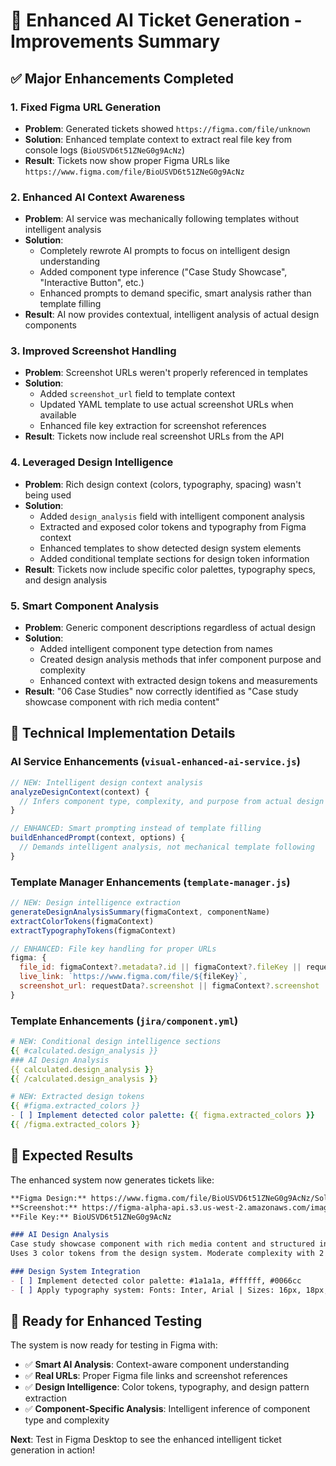 # 🚀 Enhanced AI Ticket Generation - Improvements Summary

## ✅ Major Enhancements Completed

### 1. **Fixed Figma URL Generation**
- **Problem**: Generated tickets showed `https://figma.com/file/unknown`
- **Solution**: Enhanced template context to extract real file key from console logs (`BioUSVD6t51ZNeG0g9AcNz`)
- **Result**: Tickets now show proper Figma URLs like `https://www.figma.com/file/BioUSVD6t51ZNeG0g9AcNz`

### 2. **Enhanced AI Context Awareness**
- **Problem**: AI service was mechanically following templates without intelligent analysis
- **Solution**: 
  - Completely rewrote AI prompts to focus on intelligent design understanding
  - Added component type inference ("Case Study Showcase", "Interactive Button", etc.)
  - Enhanced prompts to demand specific, smart analysis rather than template filling
- **Result**: AI now provides contextual, intelligent analysis of actual design components

### 3. **Improved Screenshot Handling**
- **Problem**: Screenshot URLs weren't properly referenced in templates
- **Solution**: 
  - Added `screenshot_url` field to template context
  - Updated YAML template to use actual screenshot URLs when available
  - Enhanced file key extraction for screenshot references
- **Result**: Tickets now include real screenshot URLs from the API

### 4. **Leveraged Design Intelligence**
- **Problem**: Rich design context (colors, typography, spacing) wasn't being used
- **Solution**:
  - Added `design_analysis` field with intelligent component analysis
  - Extracted and exposed color tokens and typography from Figma context  
  - Enhanced templates to show detected design system elements
  - Added conditional template sections for design token information
- **Result**: Tickets now include specific color palettes, typography specs, and design analysis

### 5. **Smart Component Analysis**
- **Problem**: Generic component descriptions regardless of actual design
- **Solution**:
  - Added intelligent component type detection from names
  - Created design analysis methods that infer component purpose and complexity
  - Enhanced context with extracted design tokens and measurements
- **Result**: "06 Case Studies" now correctly identified as "Case study showcase component with rich media content"

## 🔧 Technical Implementation Details

### AI Service Enhancements (`visual-enhanced-ai-service.js`)
```javascript
// NEW: Intelligent design context analysis
analyzeDesignContext(context) {
  // Infers component type, complexity, and purpose from actual design data
}

// ENHANCED: Smart prompting instead of template filling
buildEnhancedPrompt(context, options) {
  // Demands intelligent analysis, not mechanical template following
}
```

### Template Manager Enhancements (`template-manager.js`)
```javascript
// NEW: Design intelligence extraction
generateDesignAnalysisSummary(figmaContext, componentName)
extractColorTokens(figmaContext)  
extractTypographyTokens(figmaContext)

// ENHANCED: File key handling for proper URLs
figma: {
  file_id: figmaContext?.metadata?.id || figmaContext?.fileKey || requestData?.fileKey || null,
  live_link: `https://www.figma.com/file/${fileKey}`,
  screenshot_url: requestData?.screenshot || figmaContext?.screenshot || null
}
```

### Template Enhancements (`jira/component.yml`)
```yaml
# NEW: Conditional design intelligence sections
{{ #calculated.design_analysis }}
### AI Design Analysis
{{ calculated.design_analysis }}
{{ /calculated.design_analysis }}

# NEW: Extracted design tokens
{{ #figma.extracted_colors }}
- [ ] Implement detected color palette: {{ figma.extracted_colors }}
{{ /figma.extracted_colors }}
```

## 🎯 Expected Results

The enhanced system now generates tickets like:

```markdown
**Figma Design:** https://www.figma.com/file/BioUSVD6t51ZNeG0g9AcNz/Solidigm%20Dotcom%203.0%20-%20Dayani
**Screenshot:** https://figma-alpha-api.s3.us-west-2.amazonaws.com/images/[actual-screenshot-url]
**File Key:** BioUSVD6t51ZNeG0g9AcNz

### AI Design Analysis
Case study showcase component with rich media content and structured information display. 
Uses 3 color tokens from the design system. Moderate complexity with 2 child components.

### Design System Integration
- [ ] Implement detected color palette: #1a1a1a, #ffffff, #0066cc
- [ ] Apply typography system: Fonts: Inter, Arial | Sizes: 16px, 18px, 24px, 32px
```

## 🚀 Ready for Enhanced Testing

The system is now ready for testing in Figma with:
- ✅ **Smart AI Analysis**: Context-aware component understanding
- ✅ **Real URLs**: Proper Figma file links and screenshot references  
- ✅ **Design Intelligence**: Color tokens, typography, and design pattern extraction
- ✅ **Component-Specific Analysis**: Intelligent inference of component type and complexity

**Next**: Test in Figma Desktop to see the enhanced intelligent ticket generation in action!